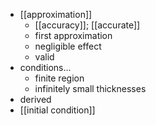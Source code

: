 - [[approximation]]
    - [[accuracy]]; [[accurate]]
    - first approximation
    - negligible effect
    - valid
- conditions...
    - finite region
    - infinitely small thicknesses
- derived
- [[initial condition]]
